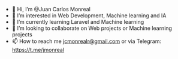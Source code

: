 - 👋 Hi, I’m @Juan Carlos Monreal
- 👀 I’m interested in Web Development, Machine learning and IA
- 🌱 I’m currently learning Laravel and Machine learning 
- 💞️ I’m looking to collaborate on Web projects or Machine learning projects
- 📫 How to reach me jcmonrealr@gmail.com or via Telegram: https://t.me/jmonreal

<!---
Crxwler/Crxwler is a ✨ special ✨ repository because its `README.md` (this file) appears on your GitHub profile.
You can click the Preview link to take a look at your changes.
--->
